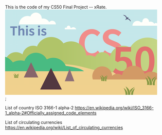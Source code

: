 This is the code of my CS50 Final Project -- xRate.
![this_is_cs50](this_is_cs50_copy.png);

List of country    ISO 3166-1 alpha-2
https://en.wikipedia.org/wiki/ISO_3166-1_alpha-2#Officially_assigned_code_elements


List of circulating currencies  
https://en.wikipedia.org/wiki/List_of_circulating_currencies



